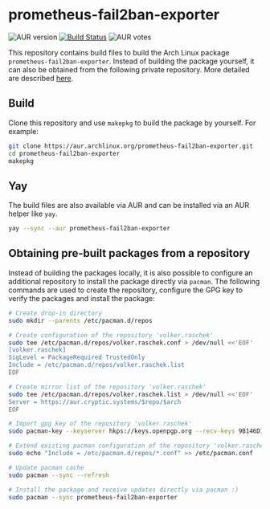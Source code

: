 # prometheus-fail2ban-exporter

![AUR version](https://img.shields.io/aur/version/prometheus-fail2ban-exporter?label=AUR)
[![Build Status](https://drone.cryptic.systems/api/badges/volker.raschek/prometheus-fail2ban-exporter-pkg/status.svg)](https://drone.cryptic.systems/volker.raschek/prometheus-fail2ban-exporter-pkg)
![AUR votes](https://img.shields.io/aur/votes/prometheus-fail2ban-exporter)

This repository contains build files to build the Arch Linux package `prometheus-fail2ban-exporter`. Instead of building
the package yourself, it can also be obtained from the following private repository. More detailed are described
[here](#obtaining-pre-built-packages-from-a-repository).

## Build

Clone this repository and use `makepkg` to build the package by yourself. For example:

```bash
git clone https://aur.archlinux.org/prometheus-fail2ban-exporter.git
cd prometheus-fail2ban-exporter
makepkg
```

## Yay

The build files are also available via AUR and can be installed via an AUR helper like `yay`.

```bash
yay --sync --aur prometheus-fail2ban-exporter
```

## Obtaining pre-built packages from a repository

Instead of building the packages locally, it is also possible to configure an additional repository to install the
package directly via `pacman`. The following commands are used to create the repository, configure the GPG key to verify
the packages and install the package:

```bash
# Create drop-in directory
sudo mkdir --parents /etc/pacman.d/repos

# Create configuration of the repository 'volker.raschek'
sudo tee /etc/pacman.d/repos/volker.raschek.conf > /dev/null <<'EOF'
[volker.raschek]
SigLevel = PackageRequired TrustedOnly
Include = /etc/pacman.d/repos/volker.raschek.list
EOF

# Create mirror list of the repository 'volker.raschek'
sudo tee /etc/pacman.d/repos/volker.raschek.list > /dev/null <<'EOF'
Server = https://aur.cryptic.systems/$repo/$arch
EOF

# Import gpg key of the repository 'volker.raschek'
sudo pacman-key --keyserver hkps://keys.openpgp.org --recv-keys 9B146D11A9ED6CA7E279EB1A852BCC170D81A982

# Extend existing pacman configuration of the repository 'volker.raschek'
sudo echo "Include = /etc/pacman.d/repos/*.conf" >> /etc/pacman.conf

# Update pacman cache
sudo pacman --sync --refresh

# Install the package and receive updates directly via pacman :)
sudo pacman --sync prometheus-fail2ban-exporter
```
